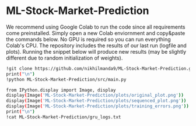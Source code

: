 # ML-Stock-Market-Prediction

We recommend using Google Colab to run the code since all requirements come preinstalled. Simply open a new Colab enviornment and copy&paste the commands below. No GPU is required so you can run everything Colab's CPU. The repository includes the results of our last run (logfile and plots). Running the snippet below will produce new results (may be slightly different due to random initialization of weights).

```bash
!git clone https://github.com/nikhilmanda9/ML-Stock-Market-Prediction.git
print("\n")
!python ML-Stock-Market-Prediction/src/main.py

from IPython.display import Image, display
display(Image('ML-Stock-Market-Prediction/plots/original_plot.png'))
display(Image('ML-Stock-Market-Prediction/plots/sequenced_plot.png'))
display(Image('ML-Stock-Market-Prediction/plots/training_errors.png'))
print("\n")
!cat ML-Stock-Market-Prediction/gru_logs.txt
```